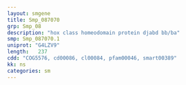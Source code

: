 ```yaml
---
layout: smgene
title: Smp_087070
grp: Smp_08
description: "hox class homeodomain protein djabd bb/ba"
smp: Smp_087070.1
uniprot: "G4LZV9"
length:   237
cdd: "COG5576, cd00086, cl00084, pfam00046, smart00389"
kk: ns
categories: sm
---
```

